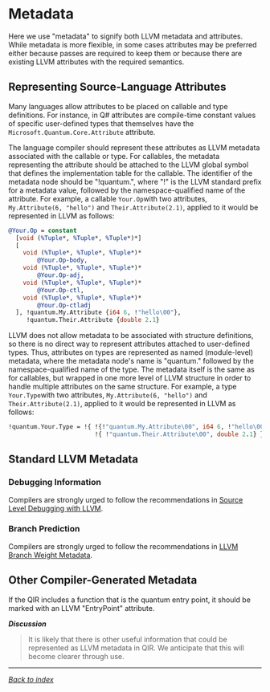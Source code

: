 # Metadata

Here we use "metadata" to signify both LLVM metadata and attributes.
While metadata is more flexible, in some cases attributes may be preferred
either because passes are required to keep them or because there are
existing LLVM attributes with the required semantics.

## Representing Source-Language Attributes

Many languages allow attributes to be placed on callable and type definitions.
For instance, in Q# attributes are compile-time constant values of specific
user-defined types that themselves have the `Microsoft.Quantum.Core.Attribute`
attribute.

The language compiler should represent these attributes as LLVM metadata associated
with the callable or type.
For callables, the metadata representing the attribute should be attached
to the LLVM global symbol that defines the implementation table for the callable.
The identifier of the metadata node should be "!quantum.", where "!" is the LLVM
standard prefix for a metadata value, followed by the namespace-qualified name of
the attribute.
For example, a callable `Your.Op`with two attributes, `My.Attribute(6, "hello")`
and `Their.Attribute(2.1)`, applied to it would be represented in LLVM as follows:

```LLVM
@Your.Op = constant
  [void (%Tuple*, %Tuple*, %Tuple*)*]
  [
    void (%Tuple*, %Tuple*, %Tuple*)*
        @Your.Op-body,
    void (%Tuple*, %Tuple*, %Tuple*)*
        @Your.Op-adj,
    void (%Tuple*, %Tuple*, %Tuple*)* 
        @Your.Op-ctl,
    void (%Tuple*, %Tuple*, %Tuple*)* 
        @Your.Op-ctladj
  ], !quantum.My.Attribute {i64 6, !"hello\00"},
     !quantum.Their.Attribute {double 2.1}
```

LLVM does not allow metadata to be associated with structure definitions,
so there is no direct way to represent attributes attached to user-defined types.
Thus, attributes on types are represented as named (module-level)
metadata, where the metadata node's name is "quantum." followed by the
namespace-qualified name of the type.
The metadata itself is the same as for callables, but wrapped in one more
level of LLVM structure in order to handle multiple attributes on the
same structure.
For example, a type `Your.Type`with two attributes, `My.Attribute(6, "hello")`
and `Their.Attribute(2.1)`, applied to it would be represented in LLVM as follows:

```LLVM
!quantum.Your.Type = !{ !{!"quantum.My.Attribute\00", i64 6, !"hello\00"},
                        !{ !"quantum.Their.Attribute\00", double 2.1} }
```

## Standard LLVM Metadata

### Debugging Information

Compilers are strongly urged to follow the recommendations in
[Source Level Debugging with LLVM](http://llvm.org/docs/SourceLevelDebugging.html).

### Branch Prediction

Compilers are strongly urged to follow the recommendations in
[LLVM Branch Weight Metadata](http://llvm.org/docs/BranchWeightMetadata.html).

## Other Compiler-Generated Metadata

If the QIR includes a function that is the quantum entry point, it should
be marked with an LLVM "EntryPoint" attribute.

*__Discussion__*
>It is likely that there is other useful information that could be represented
>as LLVM metadata in QIR. We anticipate that this will become clearer through use.

---
_[Back to index](README.md)_
